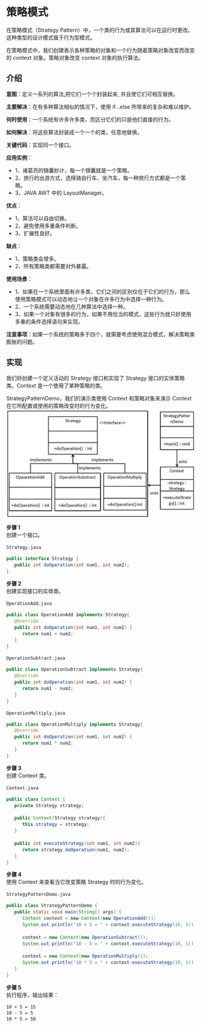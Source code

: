# 策略模式
在策略模式（Strategy Pattern）中，一个类的行为或其算法可以在运行时更改。这种类型的设计模式属于行为型模式。  

在策略模式中，我们创建表示各种策略的对象和一个行为随着策略对象改变而改变的 context 对象。策略对象改变 context 对象的执行算法。  

## 介绍
**意图**：定义一系列的算法,把它们一个个封装起来, 并且使它们可相互替换。  

**主要解决**：在有多种算法相似的情况下，使用 if...else 所带来的复杂和难以维护。  

**何时使用**：一个系统有许多许多类，而区分它们的只是他们直接的行为。  

**如何解决**：将这些算法封装成一个一个的类，任意地替换。  

**关键代码**：实现同一个接口。  

**应用实例**：   
- 1、诸葛亮的锦囊妙计，每一个锦囊就是一个策略。   
- 2、旅行的出游方式，选择骑自行车、坐汽车，每一种旅行方式都是一个策略。   
- 3、JAVA AWT 中的 LayoutManager。    

**优点**：   
- 1、算法可以自由切换。   
- 2、避免使用多重条件判断。   
- 3、扩展性良好。    

**缺点**：   
- 1、策略类会增多。   
- 2、所有策略类都需要对外暴露。    

**使用场景**：  
- 1、如果在一个系统里面有许多类，它们之间的区别仅在于它们的行为，那么使用策略模式可以动态地让一个对象在许多行为中选择一种行为。   
- 2、一个系统需要动态地在几种算法中选择一种。   
- 3、如果一个对象有很多的行为，如果不用恰当的模式，这些行为就只好使用多重的条件选择语句来实现。    

**注意事项**：如果一个系统的策略多于四个，就需要考虑使用混合模式，解决策略类膨胀的问题。  

## 实现
我们将创建一个定义活动的 Strategy 接口和实现了 Strategy 接口的实体策略类。Context 是一个使用了某种策略的类。  

StrategyPatternDemo，我们的演示类使用 Context 和策略对象来演示 Context 在它所配置或使用的策略改变时的行为变化。  
![策略模式的 UML 图](../../../images/设计模式/菜鸟教程/策略模式实现图.jpg)

**步骤 1**  
创建一个接口。  

`Strategy.java`  
```java
public interface Strategy {
   public int doOperation(int num1, int num2);
}
```

**步骤 2**  
创建实现接口的实体类。  

`OperationAdd.java`  
```java
public class OperationAdd implements Strategy{
   @Override
   public int doOperation(int num1, int num2) {
      return num1 + num2;
   }
}
```

`OperationSubtract.java`  
```java
public class OperationSubtract implements Strategy{
   @Override
   public int doOperation(int num1, int num2) {
      return num1 - num2;
   }
}
```

`OperationMultiply.java`
```java
public class OperationMultiply implements Strategy{
   @Override
   public int doOperation(int num1, int num2) {
      return num1 * num2;
   }
}
```

**步骤 3**  
创建 Context 类。  

`Context.java`  
```java
public class Context {
   private Strategy strategy;
 
   public Context(Strategy strategy){
      this.strategy = strategy;
   }
 
   public int executeStrategy(int num1, int num2){
      return strategy.doOperation(num1, num2);
   }
}
```

**步骤 4**  
使用 Context 来查看当它改变策略 Strategy 时的行为变化。  

`StrategyPatternDemo.java`  
```java
public class StrategyPatternDemo {
   public static void main(String[] args) {
      Context context = new Context(new OperationAdd());    
      System.out.println("10 + 5 = " + context.executeStrategy(10, 5));
 
      context = new Context(new OperationSubtract());      
      System.out.println("10 - 5 = " + context.executeStrategy(10, 5));
 
      context = new Context(new OperationMultiply());    
      System.out.println("10 * 5 = " + context.executeStrategy(10, 5));
   }
}
```

**步骤 5**  
执行程序，输出结果：  
```
10 + 5 = 15
10 - 5 = 5
10 * 5 = 50
```